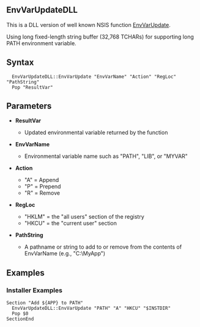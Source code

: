 EnvVarUpdateDLL
---------------

This is a DLL version of well known NSIS function [EnvVarUpdate](http://nsis.sourceforge.net/Environmental_Variables:_append,_prepend,_and_remove_entries).

Using long fixed-length string buffer (32,768 TCHARs) for supporting long PATH environment variable.

## Syntax

```
  EnvVarUpdateDLL::EnvVarUpdate "EnvVarName" "Action" "RegLoc" "PathString"
  Pop "ResultVar"
```

## Parameters

- **ResultVar**
  - Updated environmental variable returned by the function
  
- **EnvVarName**
  - Environmental variable name such as "PATH", "LIB", or "MYVAR"

- **Action**
  - "A" = Append
  - "P" = Prepend
  - "R" = Remove

- **RegLoc**
  - "HKLM" = the "all users" section of the registry
  - "HKCU" = the "current user" section

- **PathString**
  - A pathname or string to add to or remove from the contents of EnvVarName (e.g., "C:\MyApp")

## Examples

### Installer Examples

```nsis
Section "Add ${APP} to PATH"
  EnvVarUpdateDLL::EnvVarUpdate "PATH" "A" "HKCU" "$INSTDIR"
  Pop $0
SectionEnd
```
